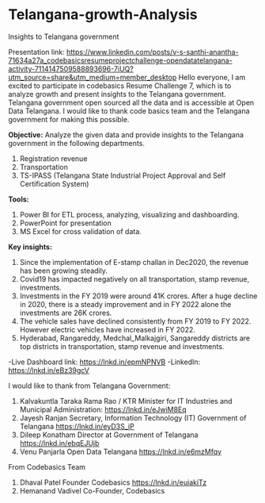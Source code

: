 # Telangana-growth-Analysis
Insights to Telangana government

Presentation link: https://www.linkedin.com/posts/v-s-santhi-anantha-71634a27a_codebasicsresumeprojectchallenge-opendatatelangana-activity-7114147509588893696-7iUQ?utm_source=share&utm_medium=member_desktop
Hello everyone,
I am excited to participate in codebasics Resume Challenge 7, which is to analyze growth and present insights to the Telangana government. Telangana government open sourced all the data and is accessible at Open Data Telangana. I would like to thank code basics team and the Telangana government for making this possible.
 
**Objective:**
Analyze the given data and provide insights to the Telangana government in the following departments.
1. Registration revenue
2. Transportation
3. TS-IPASS (Telangana State Industrial Project Approval and Self Certification System)
 
**Tools:**
1. Power BI for ETL process, analyzing, visualizing and dashboarding.
2. PowerPoint for presentation
3. MS Excel for cross validation of data.
 
**Key insights:**
1. Since the implementation of E-stamp challan in Dec2020, the revenue has been growing steadily.
2. Covid19 has impacted negatively on all transportation, stamp revenue, investments.
3. Investments in the FY 2019 were around 41K crores. After a huge decline in 2020, there is a steady improvement and in FY 2022 alone the investments are 26K crores.
4. The vehicle sales have declined consistently from FY 2019 to FY 2022. However electric vehicles have increased in FY 2022.
5. Hyderabad, Rangareddy, Medchal_Malkajgiri, Sangareddy districts are top districts in transportation, stamp revenue and investments. 
 
-Live Dashboard link: https://lnkd.in/epmNPNVB
-LinkedIn:  https://lnkd.in/eBz39gcV
 
I would like to thank from Telangana Government:
1. Kalvakuntla Taraka Rama Rao / KTR Minister for IT
Industries and Municipal Administration:
https://lnkd.in/eJwiM8Eq
2. Jayesh Ranjan Secretary, Information Technology (IT)
Government of Telangana
https://lnkd.in/eyD3S_iP
3. Dileep Konatham
Director at Government of Telangana
https://lnkd.in/ebqEJUjb
4. Venu Panjarla
Open Data Telangana
https://lnkd.in/e6mzMfqy
 
From Codebasics Team
1. Dhaval Patel
Founder Codebasics
https://lnkd.in/euiakiTz
2. Hemanand Vadivel
Co-Founder, Codebasics
